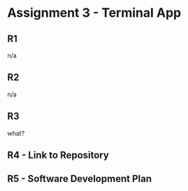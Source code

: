 # Assignment 3 - Terminal App


## R1
n/a

## R2
n/a

## R3
what?

## R4 - Link to Repository


## R5 - Software Development Plan

